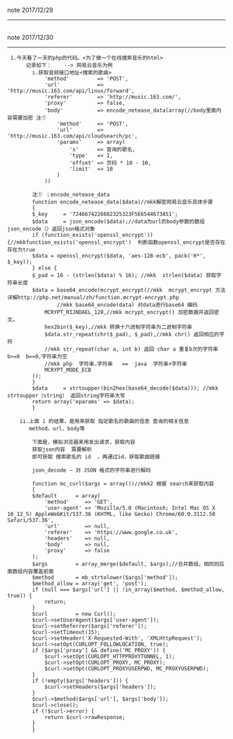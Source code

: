 note  2017/12/29
<hr/>
<br/> 
note  2017/12/30
<hr/>

     1.今天看了一天的php的代码。<为了做一个在线搜索音乐的html>
          记录如下：    --> 网易云音乐为例
            i.获取音频接口地址<搜索的歌曲>
                'method'         => 'POST',
                'url'            => 'http://music.163.com/api/linux/forward',
                'referer'        => 'http://music.163.com/',
                'proxy'          => false,
                'body'           => encode_netease_data(array(//body里面内容需要加密 注①
                    'method'     => 'POST',
                    'url'        => 'http://music.163.com/api/cloudsearch/pc',
                    'params'     => array(
                        's'      => 查询的歌名,
                        'type'   => 1,
                        'offset' => 页码 * 10 - 10,
                        'limit'  => 10
                    )
                ))
        
            注① ；encode_netease_data
            function encode_netease_data($data)//mkk解密网易云音乐具体步骤
            {
            $_key     = '7246674226682325323F5E6544673A51';
            $data     = json_encode($data);//data为url的body参数的数组   json_encode（）返回json格式对象
            if (function_exists('openssl_encrypt')) {//mkkfunction_exists('openssl_encrypt')  判断函数openssl_encrypt是否存在  存在为true
            $data = openssl_encrypt($data, 'aes-128-ecb', pack('H*', $_key));
            } else {
            $_pad = 16 - (strlen($data) % 16); //mkk  strlen($data) 获取字符串长度
            $data = base64_encode(mcrypt_encrypt(//mkk  mcrypt_encrypt 方法 详解http://php.net/manual/zh/function.mcrypt-encrypt.php
                    //mkk base64_encode(data) 对data进行base64 编码
                MCRYPT_RIJNDAEL_128,//mkk mcrypt_encrypt() 加密数据并返回密文。
                hex2bin($_key),//mkk 转换十六进制字符串为二进制字符串
                $data.str_repeat(chr($_pad), $_pad),//mkk chr() 返回相应的字符
                //mkk str_repeat(char a, int b) 返回 char a 重复b次的字符串 b>=0  b==0,字符串为空
                //mkk php  字符串.字符串   ==  java  字符串+字符串  
                MCRYPT_MODE_ECB
            ));
            }
            $data     = strtoupper(bin2hex(base64_decode($data))); //mkk strtoupper（string） 返回string字符串大写
            return array('eparams' => $data);
            }
        
        ii.上面 i 的结果，是用来获取 指定歌名的歌曲的信息 查询的相关信息
           method，url，body等
           
            下面是，模拟浏览器来用发出请求，获取内容
            获取json内容  需要解析
            即可获取 搜索歌名的 id  ，再通过id，获取歌曲链接
            
            json_decode — 对 JSON 格式的字符串进行解码
            
            function mc_curl($args = array())//mkk2 根据 search来获取内容
            {
            $default      = array(
                'method'     => 'GET',
                'user-agent' => 'Mozilla/5.0 (Macintosh; Intel Mac OS X 10_12_5) AppleWebKit/537.36 (KHTML, like Gecko) Chrome/60.0.3112.50 Safari/537.36',
                'url'        => null,
                'referer'    => 'https://www.google.co.uk',
                'headers'    => null,
                'body'       => null,
                'proxy'      => false
            );
            $args         = array_merge($default, $args);//合并数组，相同则后面数组内容覆盖前面
            $method       = mb_strtolower($args['method']);
            $method_allow = array('get', 'post');
            if (null === $args['url'] || !in_array($method, $method_allow, true)) {
                return;
            }
            $curl         = new Curl();
            $curl->setUserAgent($args['user-agent']);
            $curl->setReferrer($args['referer']);
            $curl->setTimeout(15);
            $curl->setHeader('X-Requested-With', 'XMLHttpRequest');
            $curl->setOpt(CURLOPT_FOLLOWLOCATION, true);
            if ($args['proxy'] && define('MC_PROXY')) {
                $curl->setOpt(CURLOPT_HTTPPROXYTUNNEL, 1);
                $curl->setOpt(CURLOPT_PROXY, MC_PROXY);
                $curl->setOpt(CURLOPT_PROXYUSERPWD, MC_PROXYUSERPWD);
            }
            if (!empty($args['headers'])) {
                $curl->setHeaders($args['headers']);
            }
            $curl->$method($args['url'], $args['body']);
            $curl->close();
            if (!$curl->error) {
                return $curl->rawResponse;
            }
            }
            
            